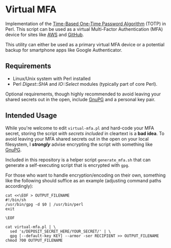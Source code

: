 Virtual MFA
===========

Implementation of the [Time-Based One-Time Password Algorithm](http://tools.ietf.org/html/rfc6238) (TOTP) in Perl.  This script can be used as a virtual Multi-Factor Authentication (MFA) device for sites like [AWS](https://aws.amazon.com/iam/details/mfa/) and [GitHub](https://help.github.com/articles/about-two-factor-authentication/).

This utility can either be used as a primary virtual MFA device or a potential backup for smartphone apps like Google Authenticator.

Requirements
------------

  * Linux/Unix system with Perl installed
  * Perl *Digest::SHA* and *IO::Select* modules (typically part of core Perl).

Optional requirements, though highly recommended to avoid leaving your shared secrets out in the open, include [GnuPG](https://www.gnupg.org/) and a personal key pair.

Intended Usage
--------------

While you're welcome to edit `virtual-mfa.pl` and hard-code your MFA secret, storing the script _with secrets included_ in cleartext is a __bad idea__.  To avoid leaving your MFA shared secrets out in the open on your local filesystem, I ___strongly___ advise encrypting the script with something like [GnuPG](https://www.gnupg.org/).

Included in this repository is a helper script `generate_mfa.sh` that can generate a self-executing script that is encrypted with `gpg`.

For those who want to handle encryption/encoding on their own, something like the following should suffice as an example (adjusting command paths accordingly):

```
cat <<\EOF > OUTPUT_FILENAME
#!/bin/sh
/usr/bin/gpg -d $0 | /usr/bin/perl
exit

\EOF

cat virtual-mfa.pl | \
  sed 's/DEPOSIT_SECRET_HERE/YOUR_SECRET/' | \
  gpg [--default-key KEY] --armor -ser RECIPIENT >> OUTPUT_FILENAME
chmod 700 OUTPUT_FILENAME
```

